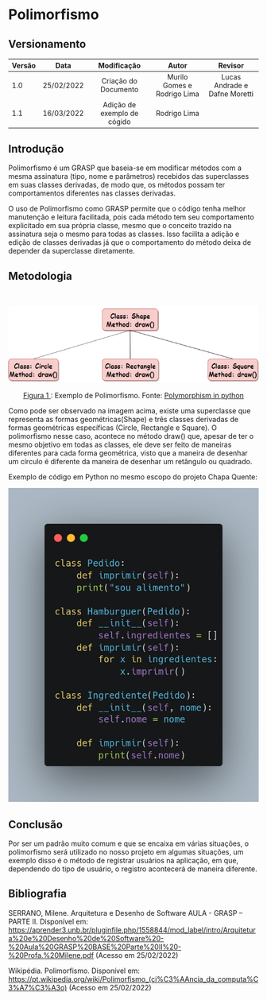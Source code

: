 # Polimorfismo

## Versionamento

| Versão |    Data    |                  Modificação                   |         Autor         |      Revisor       |
| ------ | :--------: | :--------------------------------------------: | :-------------------: | :----------------: |
| 1.0    | 25/02/2022 |              Criação do Documento              | Murilo Gomes e Rodrigo Lima | Lucas Andrade e Dafne Moretti |
| 1.1    | 16/03/2022 | Adição de exemplo de cógido                    | Rodrigo Lima | | 

## Introdução

Polimorfismo é um GRASP que baseia-se em modificar métodos com a mesma assinatura (tipo, nome e parâmetros) recebidos das superclasses em suas classes derivadas, de modo que, os métodos possam ter comportamentos diferentes nas classes derivadas.

O uso de Polimorfismo como GRASP permite que o código tenha melhor manutenção e leitura facilitada, pois cada método tem seu comportamento explicitado em sua própria classe, mesmo que o conceito trazido na assinatura seja o mesmo para todas as classes. Isso facilita a adição e edição de classes derivadas já que o comportamento do método deixa de depender da superclasse diretamente.

## Metodologia

<br/>

![Exemplo de Polimorfismo](../../assets/images/polimorfismo.png)

<figcaption style="text-align: center"><a href="../../assets/images/polimorfismo.png" >Figura 1 </a>: Exemplo de Polimorfismo. Fonte: <a href="https://www.askpython.com/python/oops/polymorphism-in-python" > Polymorphism in python </a></figcaption>

Como pode ser observado na imagem acima, existe uma superclasse que representa as formas geométricas(Shape) e três classes derivadas de formas geométricas específicas (Circle, Rectangle e Square). O polimorfismo nesse caso, acontece no método draw() que, apesar de ter o mesmo objetivo em todas as classes, ele deve ser feito de maneiras diferentes para cada forma geométrica, visto que a maneira de desenhar um círculo é diferente da maneira de desenhar um retângulo ou quadrado.

Exemplo de código em Python no mesmo escopo do projeto Chapa Quente:

![Exemplo de Código de Polimorfismo](../../assets/images/polimorfismoCode.png)


## Conclusão

Por ser um padrão muito comum e que se encaixa em várias situações, o polimorfismo será utilizado no nosso projeto em algumas situações, um exemplo disso é o método de registrar usuários na aplicação, em que, dependendo do tipo de usuário, o registro acontecerá de maneira diferente.

## Bibliografia

SERRANO, Milene. Arquitetura e Desenho de Software AULA - GRASP – PARTE II. Disponível em: https://aprender3.unb.br/pluginfile.php/1558844/mod_label/intro/Arquitetura%20e%20Desenho%20de%20Software%20-%20Aula%20GRASP%20BASE%20Parte%20II%20-%20Profa.%20Milene.pdf (Acesso em 25/02/2022)

Wikipédia. Polimorfismo. Disponível em: https://pt.wikipedia.org/wiki/Polimorfismo_(ci%C3%AAncia_da_computa%C3%A7%C3%A3o) (Acesso em 25/02/2022)
